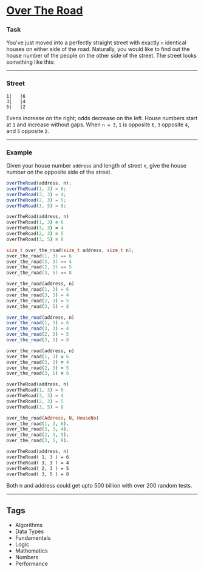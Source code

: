 # [Over The Road](https://www.codewars.com/kata/5f0ed36164f2bc00283aed07)

### Task

You've just moved into a perfectly straight street with exactly `n` identical houses on either side of the road. Naturally, you would like to find out the house number of the people on the other side of the street. The street looks something like this:

---

### Street

```
1|   |6
3|   |4
5|   |2
```

Evens increase on the right; odds decrease on the left. House numbers start at `1` and increase without gaps.
When `n = 3`, `1` is opposite `6`, `3` opposite `4`, and `5` opposite `2`.

---

### Example

Given your house number `address` and length of street `n`, give the house number on the opposite side of the street.

```javascript
overTheRoad(address, n);
overTheRoad(1, 3) = 6;
overTheRoad(3, 3) = 4;
overTheRoad(2, 3) = 5;
overTheRoad(3, 5) = 8;
```

```CoffeeScript
overTheRoad(address, n)
overTheRoad(1, 3) = 6
overTheRoad(3, 3) = 4
overTheRoad(2, 3) = 5
overTheRoad(3, 5) = 8
```

```c
size_t over_the_road(size_t address, size_t n);
over_the_road(1, 3) == 6
over_the_road(3, 3) == 4
over_the_road(2, 3) == 5
over_the_road(3, 5) == 8
```

```python
over_the_road(address, n)
over_the_road(1, 3) = 6
over_the_road(3, 3) = 4
over_the_road(2, 3) = 5
over_the_road(3, 5) = 8
```

```julia
over_the_road(address, n)
over_the_road(1, 3) = 6
over_the_road(3, 3) = 4
over_the_road(2, 3) = 5
over_the_road(3, 5) = 8
```

```ruby
over_the_road(address, n)
over_the_road(1, 3) = 6
over_the_road(3, 3) = 4
over_the_road(2, 3) = 5
over_the_road(3, 5) = 8
```

```php
overTheRoad(address, n)
overTheRoad(1, 3) = 6
overTheRoad(3, 3) = 4
overTheRoad(2, 3) = 5
overTheRoad(3, 5) = 8
```

```prolog
over_the_road(Address, N, HouseNo)
over_the_road(1, 3, 6).
over_the_road(3, 3, 4).
over_the_road(2, 3, 5).
over_the_road(3, 5, 8).
```

```cfml
overTheRoad(address, n)
overTheRoad( 1, 3 ) = 6
overTheRoad( 3, 3 ) = 4
overTheRoad( 2, 3 ) = 5
overTheRoad( 3, 5 ) = 8
```

Both n and address could get upto 500 billion with over 200 random tests.

---

## Tags

- Algorithms
- Data Types
- Fundamentals
- Logic
- Mathematics
- Numbers
- Performance
